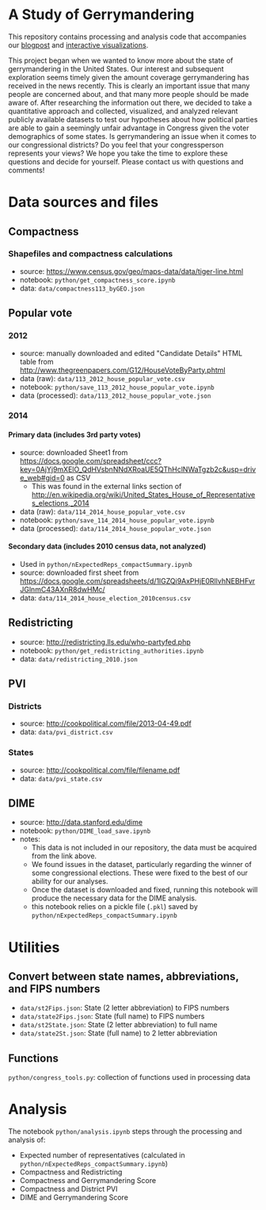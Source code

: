 # A Study of Gerrymandering

This repository contains processing and analysis code that accompanies our [blogpost](http://svds.com/post/better-know-districts) and [interactive visualizations](http://svds.com/gerrymandering/).

This project began when we wanted to know more about the state of gerrymandering in the United States. Our interest and subsequent exploration seems timely given the amount coverage gerrymandering has received in the news recently. This is clearly an important issue that many people are concerned about, and that many more people should be made aware of. After researching the information out there, we decided to take a quantitative approach and collected, visualized, and analyzed relevant publicly available datasets to test our hypotheses about how political parties are able to gain a seemingly unfair advantage in Congress given the voter demographics of some states. Is gerrymandering an issue when it comes to our congressional districts? Do you feel that your congressperson represents your views? We hope you take the time to explore these questions and decide for yourself. Please contact us with questions and comments!

# Data sources and files

## Compactness

### Shapefiles and compactness calculations

- source: https://www.census.gov/geo/maps-data/data/tiger-line.html
- notebook: `python/get_compactness_score.ipynb`
- data: `data/compactness113_byGEO.json`

## Popular vote

### 2012

- source: manually downloaded and edited "Candidate Details" HTML table from http://www.thegreenpapers.com/G12/HouseVoteByParty.phtml
- data (raw): `data/113_2012_house_popular_vote.csv`
- notebook: `python/save_113_2012_house_popular_vote.ipynb`
- data (processed): `data/113_2012_house_popular_vote.json`

### 2014

#### Primary data (includes 3rd party votes)
- source: downloaded Sheet1 from https://docs.google.com/spreadsheet/ccc?key=0AjYj9mXElO_QdHVsbnNNdXRoaUE5QThHclNWaTgzb2c&usp=drive_web#gid=0 as CSV
  - This was found in the external links section of http://en.wikipedia.org/wiki/United_States_House_of_Representatives_elections,_2014
- data (raw): `data/114_2014_house_popular_vote.csv`
- notebook: `python/save_114_2014_house_popular_vote.ipynb`
- data (processed): `data/114_2014_house_popular_vote.json`

#### Secondary data (includes 2010 census data, not analyzed)
- Used in `python/nExpectedReps_compactSummary.ipynb`
- source: downloaded first sheet from https://docs.google.com/spreadsheets/d/1lGZQi9AxPHjE0RllvhNEBHFvrJGlnmC43AXnR8dwHMc/
- data: `data/114_2014_house_election_2010census.csv`

## Redistricting

- source: http://redistricting.lls.edu/who-partyfed.php
- notebook: `python/get_redistricting_authorities.ipynb`
- data: `data/redistricting_2010.json`

## PVI

### Districts

- source: http://cookpolitical.com/file/2013-04-49.pdf
- data: `data/pvi_district.csv`

### States

- source: http://cookpolitical.com/file/filename.pdf
- data: `data/pvi_state.csv`

## DIME

- source: http://data.stanford.edu/dime
- notebook: `python/DIME_load_save.ipynb`
- notes:
  - This data is not included in our repository, the data must be acquired from the link above.
  - We found issues in the dataset, particularly regarding the winner of some congressional elections. These were fixed to the best of our ability for our analyses.
  - Once the dataset is downloaded and fixed, running this notebook will produce the necessary data for the DIME analysis.
  - this notebook relies on a pickle file (`.pkl`) saved by `python/nExpectedReps_compactSummary.ipynb`

# Utilities

## Convert between state names, abbreviations, and FIPS numbers

- `data/st2Fips.json`: State (2 letter abbreviation) to FIPS numbers
- `data/state2Fips.json`: State (full name) to FIPS numbers
- `data/st2State.json`: State (2 letter abbreviation) to full name
- `data/state2St.json`: State (full name) to 2 letter abbreviation

## Functions

`python/congress_tools.py`: collection of functions used in processing data

# Analysis

The notebook `python/analysis.ipynb` steps through the processing and analysis of:

- Expected number of representatives (calculated in `python/nExpectedReps_compactSummary.ipynb`)
- Compactness and Redistricting
- Compactness and Gerrymandering Score
- Compactness and District PVI
- DIME and Gerrymandering Score
